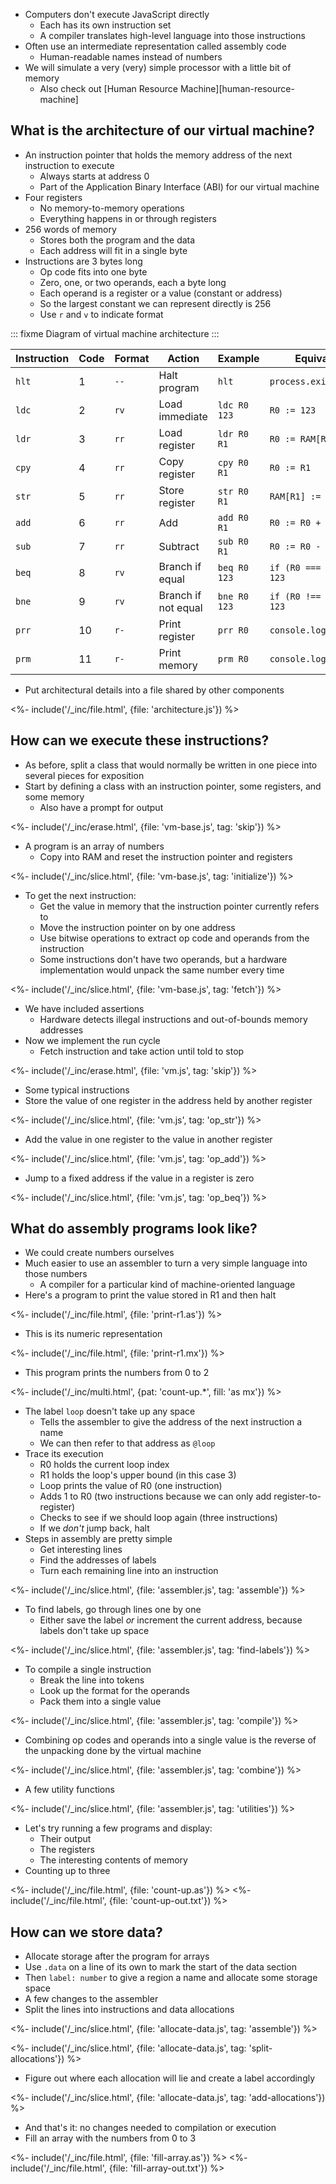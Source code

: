 ---
---

-   Computers don't execute JavaScript directly
    -   Each has its own <g key="instruction_set">instruction set</g>
    -   A <g key="compiler">compiler</g> translates high-level language into those instructions
-   Often use an intermediate representation called <g key="assembly_code">assembly code</g>
    -   Human-readable names instead of numbers
-   We will simulate a very (very) simple processor with a little bit of memory
    -   Also check out [Human Resource Machine][human-resource-machine]

## What is the architecture of our virtual machine?

-   An <g key="instruction_pointer">instruction pointer</g> that holds the memory address of the next instruction to execute
    -   Always starts at address 0
    -   Part of the <g key="abi">Application Binary Interface</g> (ABI) for our virtual machine
-   Four <g key="register">registers</g>
    -   No memory-to-memory operations
    -   Everything happens in or through registers
-   256 <g key="word_memory">words</g> of memory
    -   Stores both the program and the data
    -   Each address will fit in a single byte
-   Instructions are 3 bytes long
    -   <g key="op_code">Op code</g> fits into one byte
    -   Zero, one, or two operands, each a byte long
    -   Each operand is a register or a value (constant or address)
    -   So the largest constant we can represent directly is 256
    -   Use `r` and `v` to indicate format

::: fixme
Diagram of virtual machine architecture
:::

| Instruction | Code | Format | Action              | Example      | Equivalent                |
| ----------- | ---- | ------ | ------------------- | ------------ | ------------------------- |
|  `hlt`      |    1 | `--`   | Halt program        | `hlt`        | `process.exit(0)`         |
|  `ldc`      |    2 | `rv`   | Load immediate      | `ldc R0 123` | `R0 := 123`               |
|  `ldr`      |    3 | `rr`   | Load register       | `ldr R0 R1`  | `R0 := RAM[R1]`           |
|  `cpy`      |    4 | `rr`   | Copy register       | `cpy R0 R1`  | `R0 := R1`                |
|  `str`      |    5 | `rr`   | Store register      | `str R0 R1`  | `RAM[R1] := R0`           |
|  `add`      |    6 | `rr`   | Add                 | `add R0 R1`  | `R0 := R0 + R1`           |
|  `sub`      |    7 | `rr`   | Subtract            | `sub R0 R1`  | `R0 := R0 - R1`           |
|  `beq`      |    8 | `rv`   | Branch if equal     | `beq R0 123` | `if (R0 === 0) PC := 123` |
|  `bne`      |    9 | `rv`   | Branch if not equal | `bne R0 123` | `if (R0 !== 0) PC := 123` |
|  `prr`      |   10 | `r-`   | Print register      | `prr R0`     | `console.log(R0)`         |
|  `prm`      |   11 | `r-`   | Print memory        | `prm R0`     | `console.log(RAM[R0])`    |

-   Put architectural details into a file shared by other components

<%- include('/_inc/file.html', {file: 'architecture.js'}) %>

## How can we execute these instructions?

-   As before, split a class that would normally be written in one piece into several pieces for exposition
-   Start by defining a class with an instruction pointer, some registers, and some memory
    -   Also have a prompt for output

<%- include('/_inc/erase.html', {file: 'vm-base.js', tag: 'skip'}) %>

-   A program is an array of numbers
    -   Copy into RAM and reset the instruction pointer and registers

<%- include('/_inc/slice.html', {file: 'vm-base.js', tag: 'initialize'}) %>

-   To get the next instruction:
    -   Get the value in memory that the instruction pointer currently refers to
    -   Move the instruction pointer on by one address
    -   Use bitwise operations to extract op code and operands from the instruction
    -   Some instructions don't have two operands, but a hardware implementation would unpack the same number every time

<%- include('/_inc/slice.html', {file: 'vm-base.js', tag: 'fetch'}) %>

-   We have included assertions
    -   Hardware detects illegal instructions and out-of-bounds memory addresses
-   Now we implement the run cycle
    -   Fetch instruction and take action until told to stop

<%- include('/_inc/erase.html', {file: 'vm.js', tag: 'skip'}) %>

-   Some typical instructions
-   Store the value of one register in the address held by another register

<%- include('/_inc/slice.html', {file: 'vm.js', tag: 'op_str'}) %>

-   Add the value in one register to the value in another register

<%- include('/_inc/slice.html', {file: 'vm.js', tag: 'op_add'}) %>

-   Jump to a fixed address if the value in a register is zero

<%- include('/_inc/slice.html', {file: 'vm.js', tag: 'op_beq'}) %>

## What do assembly programs look like?

-   We could create numbers ourselves
-   Much easier to use an <g key="assembler">assembler</g> to turn a very simple language into those numbers
    -   A compiler for a particular kind of machine-oriented language
-   Here's a program to print the value stored in R1 and then halt

<%- include('/_inc/file.html', {file: 'print-r1.as'}) %>

-   This is its numeric representation

<%- include('/_inc/file.html', {file: 'print-r1.mx'}) %>

-   This program prints the numbers from 0 to 2

<%- include('/_inc/multi.html', {pat: 'count-up.*', fill: 'as mx'}) %>

-   The <g key="label_address">label</g> `loop` doesn't take up any space
    -   Tells the assembler to give the address of the next instruction a name
    -   We can then refer to that address as `@loop`
-   Trace its execution
    -   R0 holds the current loop index
    -   R1 holds the loop's upper bound (in this case 3)
    -   Loop prints the value of R0 (one instruction)
    -   Adds 1 to R0 (two instructions because we can only add register-to-register)
    -   Checks to see if we should loop again (three instructions)
    -   If we *don't* jump back, halt
-   Steps in assembly are pretty simple
    -   Get interesting lines
    -   Find the addresses of labels
    -   Turn each remaining line into an instruction

<%- include('/_inc/slice.html', {file: 'assembler.js', tag: 'assemble'}) %>

-   To find labels, go through lines one by one
    -   Either save the label *or* increment the current address, because labels don't take up space

<%- include('/_inc/slice.html', {file: 'assembler.js', tag: 'find-labels'}) %>

-   To compile a single instruction
    -   Break the line into <g key="token">tokens</g>
    -   Look up the format for the operands
    -   Pack them into a single value

<%- include('/_inc/slice.html', {file: 'assembler.js', tag: 'compile'}) %>

-   Combining op codes and operands into a single value is the reverse of the unpacking done by the virtual machine

<%- include('/_inc/slice.html', {file: 'assembler.js', tag: 'combine'}) %>

-   A few utility functions

<%- include('/_inc/slice.html', {file: 'assembler.js', tag: 'utilities'}) %>

-   Let's try running a few programs and display:
    -   Their output
    -   The registers
    -   The interesting contents of memory
-   Counting up to three

<%- include('/_inc/file.html', {file: 'count-up.as'}) %>
<%- include('/_inc/file.html', {file: 'count-up-out.txt'}) %>

## How can we store data?

-   Allocate storage after the program for arrays
-   Use `.data` on a line of its own to mark the start of the data section
-   Then `label: number` to give a region a name and allocate some storage space
-   A few changes to the assembler
-   Split the lines into instructions and data allocations

<%- include('/_inc/slice.html', {file: 'allocate-data.js', tag: 'assemble'}) %>

<%- include('/_inc/slice.html', {file: 'allocate-data.js', tag: 'split-allocations'}) %>

-   Figure out where each allocation will lie and create a label accordingly

<%- include('/_inc/slice.html', {file: 'allocate-data.js', tag: 'add-allocations'}) %>

-   And that's it: no changes needed to compilation or execution
-   Fill an array with the numbers from 0 to 3

<%- include('/_inc/file.html', {file: 'fill-array.as'}) %>
<%- include('/_inc/file.html', {file: 'fill-array-out.txt'}) %>
